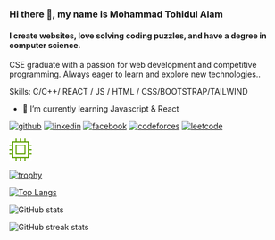 
### Hi there 👋, my name is Mohammad Tohidul Alam
#### I create websites, love solving coding puzzles, and have a degree in computer science.
CSE graduate with a passion for web development and competitive programming. Always eager to learn and explore new technologies..

Skills: C/C++/ REACT / JS / HTML / CSS/BOOTSTRAP/TAILWIND

- 🌱 I’m currently learning Javascript & React 


[<img src='https://cdn.jsdelivr.net/npm/simple-icons@3.0.1/icons/github.svg' alt='github' height='40'>](https://github.com/Tohidul0)  [<img src='https://cdn.jsdelivr.net/npm/simple-icons@3.0.1/icons/linkedin.svg' alt='linkedin' height='40'>](https://www.linkedin.com/in/https://www.linkedin.com/in/mohammad-tohidul-alam-361115265//)  [<img src='https://cdn.jsdelivr.net/npm/simple-icons@3.0.1/icons/facebook.svg' alt='facebook' height='40'>](https://www.facebook.com/https://www.facebook.com/profile.php?id=100009415096366)  [<img src='https://cdn.jsdelivr.net/npm/simple-icons@3.0.1/icons/codeforces.svg' alt='codeforces' height='40'>](https://codeforces.com/profile/Akilakil)  [<img src='https://cdn.jsdelivr.net/npm/simple-icons@3.0.1/icons/leetcode.svg' alt='leetcode' height='40'>](https://leetcode.com/Tohidul45/)  

<a href='https://docs.github.com/en/developers'><img src='https://raw.githubusercontent.com/acervenky/animated-github-badges/master/assets/devbadge.gif' width='40' height='40'></a> 

[![trophy](https://github-profile-trophy.vercel.app/?username=Tohidul0)](https://github.com/ryo-ma/github-profile-trophy)

[![Top Langs](https://github-readme-stats.vercel.app/api/top-langs/?username=Tohidul0)](https://github.com/anuraghazra/github-readme-stats)

![GitHub stats](https://github-readme-stats.vercel.app/api?username=Tohidul0&show_icons=true&count_private=true)  

![GitHub streak stats](https://streak-stats.demolab.com/?user=Tohidul0)  


